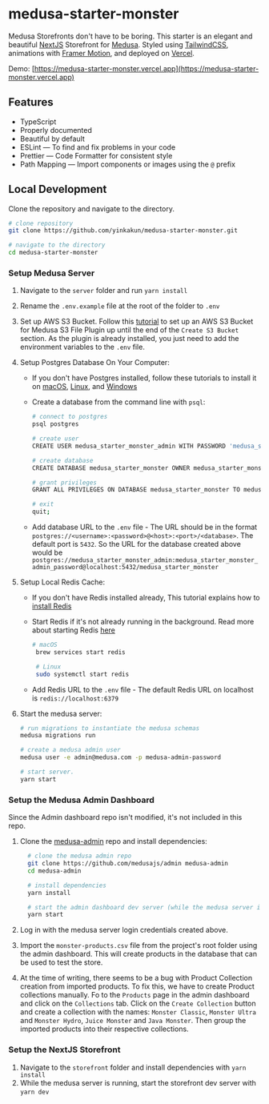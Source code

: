 # medusa-starter-monster

Medusa Storefronts don't have to be boring. This starter is an elegant and beautiful [NextJS](https://nextjs.org) Storefront for [Medusa](https://medusajs.com). Styled using [TailwindCSS](https://tailwindcss.com), animations with [Framer Motion](https://www.framer.com/motion/), and deployed on [Vercel](https://vercel.com).

Demo: [https://medusa-starter-monster.vercel.app](https://medusa-starter-monster.vercel.app)

## Features

- TypeScript
- Properly documented
- Beautiful by default
- ESLint — To find and fix problems in your code
- Prettier — Code Formatter for consistent style
- Path Mapping — Import components or images using the `@` prefix

## Local Development

Clone the repository and navigate to the directory.

```bash
# clone repository
git clone https://github.com/yinkakun/medusa-starter-monster.git

# navigate to the directory
cd medusa-starter-monster
```

### Setup Medusa Server

1. Navigate to the `server` folder and run `yarn install`
2. Rename the `.env.example` file at the root of the folder to `.env`

3. Set up AWS S3 Bucket. Follow this [tutorial](https://dev.to/yinks/how-to-set-up-an-aws-s3-bucket-for-medusa-s3-file-plugin-4fno) to set up an AWS S3 Bucket for Medusa S3 File Plugin up until the end of the `Create S3 Bucket` section. As the plugin is already installed, you just need to add the environment variables to the `.env` file.

4. Setup Postgres Database On Your Computer:

   - If you don't have Postgres installed, follow these tutorials to install it on [macOS](https://flaviocopes.com/postgres-how-to-install), [Linux](https://www.postgresqltutorial.com/install-postgresql-linux), and [Windows](https://www.postgresqltutorial.com/postgresql-getting-started/install-postgresql)

   - Create a database from the command line with `psql`:

     ```bash
     # connect to postgres
     psql postgres

     # create user
     CREATE USER medusa_starter_monster_admin WITH PASSWORD 'medusa_starter_monster_admin_password';

     # create database
     CREATE DATABASE medusa_starter_monster OWNER medusa_starter_monster_admin;

     # grant privileges
     GRANT ALL PRIVILEGES ON DATABASE medusa_starter_monster TO medusa_starter_monster_admin;

     # exit
     quit;
     ```

   - Add database URL to the `.env` file - The URL should be in the format `postgres://<username>:<password>@<host>:<port>/<database>`. The default port is `5432`. So the URL for the database created above would be `postgres://medusa_starter_monster_admin:medusa_starter_monster_admin_password@localhost:5432/medusa_starter_monster`

5. Setup Local Redis Cache:

   - If you don't have Redis installed already, This tutorial explains how to [install Redis](https://redis.io/docs/getting-started/installation)

   - Start Redis if it's not already running in the background. Read more about starting Redis [here](https://tableplus.com/blog/2018/10/how-to-start-stop-restart-redis.html)

     ```bash
     # macOS
      brew services start redis

      # Linux
      sudo systemctl start redis
     ```

   - Add Redis URL to the `.env` file - The default Redis URL on localhost is `redis://localhost:6379`

6. Start the medusa server:

   ```bash
   # run migrations to instantiate the medusa schemas
   medusa migrations run

   # create a medusa admin user
   medusa user -e admin@medusa.com -p medusa-admin-password

   # start server.
   yarn start
   ```

### Setup the Medusa Admin Dashboard

Since the Admin dashboard repo isn't modified, it's not included in this repo.

1. Clone the [medusa-admin](https://github.com/medusajs/admin) repo and install dependencies:

   ```bash
     # clone the medusa admin repo
     git clone https://github.com/medusajs/admin medusa-admin
     cd medusa-admin

     # install dependencies
     yarn install

     # start the admin dashboard dev server (while the medusa server is running)
     yarn start
   ```

2. Log in with the medusa server login credentials created above.
3. Import the `monster-products.csv` file from the project's root folder using the admin dashboard. This will create products in the database that can be used to test the store.
4. At the time of writing, there seems to be a bug with Product Collection creation from imported products. To fix this, we have to create Product collections manually. Fo to the `Products` page in the admin dashboard and click on the `Collections` tab. Click on the `Create Collection` button and create a collection with the names: `Monster Classic`, `Monster Ultra` and `Monster Hydro`, `Juice Monster` and `Java Monster`. Then group the imported products into their respective collections.

### Setup the NextJS Storefront

1. Navigate to the `storefront` folder and install dependencies with `yarn install`
2. While the medusa server is running, start the storefront dev server with `yarn dev`
